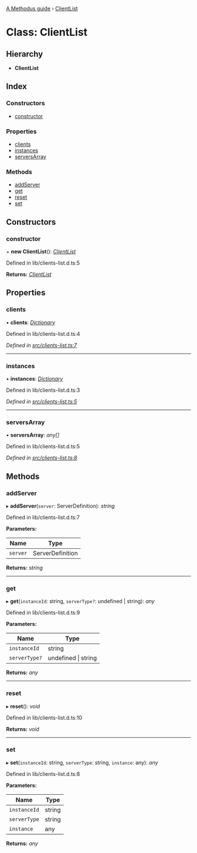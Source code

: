 [A Methodus guide](../README.md) › [ClientList](clientlist.md)

# Class: ClientList

## Hierarchy

* **ClientList**

## Index

### Constructors

* [constructor](clientlist.md#constructor)

### Properties

* [clients](clientlist.md#clients)
* [instances](clientlist.md#instances)
* [serversArray](clientlist.md#serversarray)

### Methods

* [addServer](clientlist.md#addserver)
* [get](clientlist.md#get)
* [reset](clientlist.md#reset)
* [set](clientlist.md#set)

## Constructors

###  constructor

\+ **new ClientList**(): *[ClientList](clientlist.md)*

Defined in lib/clients-list.d.ts:5

**Returns:** *[ClientList](clientlist.md)*

## Properties

###  clients

• **clients**: *[Dictionary](../README.md#dictionary)*

Defined in lib/clients-list.d.ts:4

*Defined in [src/clients-list.ts:7](https://github.com/nodulusteam/methodus.dev/blob/3bac181/modules/platform/platform-rest/src/clients-list.ts#L7)*

___

###  instances

• **instances**: *[Dictionary](../README.md#dictionary)*

Defined in lib/clients-list.d.ts:3

*Defined in [src/clients-list.ts:5](https://github.com/nodulusteam/methodus.dev/blob/3bac181/modules/platform/platform-rest/src/clients-list.ts#L5)*

___

###  serversArray

• **serversArray**: *any[]*

Defined in lib/clients-list.d.ts:5

*Defined in [src/clients-list.ts:8](https://github.com/nodulusteam/methodus.dev/blob/3bac181/modules/platform/platform-rest/src/clients-list.ts#L8)*

## Methods

###  addServer

▸ **addServer**(`server`: ServerDefinition): *string*

Defined in lib/clients-list.d.ts:7

**Parameters:**

Name | Type |
------ | ------ |
`server` | ServerDefinition |

**Returns:** *string*

___

###  get

▸ **get**(`instanceId`: string, `serverType?`: undefined | string): *any*

Defined in lib/clients-list.d.ts:9

**Parameters:**

Name | Type |
------ | ------ |
`instanceId` | string |
`serverType?` | undefined &#124; string |

**Returns:** *any*

___

###  reset

▸ **reset**(): *void*

Defined in lib/clients-list.d.ts:10

**Returns:** *void*

___

###  set

▸ **set**(`instanceId`: string, `serverType`: string, `instance`: any): *any*

Defined in lib/clients-list.d.ts:8

**Parameters:**

Name | Type |
------ | ------ |
`instanceId` | string |
`serverType` | string |
`instance` | any |

**Returns:** *any*
